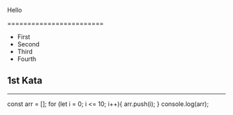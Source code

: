 Hello


========================

* First
* Second
* Third
* Fourth


## 1st Kata
---
const arr = [];
for (let i = 0; i <= 10; i++){
  arr.push(i);
}
console.log(arr);